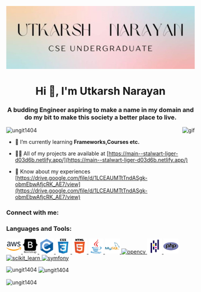 ![logo](https://github.com/UNgit1404/UNgit1404/blob/main/Utk%20(1).jpg)

<h1 align="center">Hi 👋, I'm Utkarsh Narayan</h1>
<h3 align="center">A budding Engineer aspiring to make a name in my domain and do my bit to make this society a better place to live.</h3>
<img align="right" alt="gif" src="https://encrypted-tbn0.gstatic.com/images?q=tbn:ANd9GcRLV724M4QSVD6ts7BHGXbmsUAl-Mv055jiMw&usqp=CAU">
<p align="left"> <img src="https://komarev.com/ghpvc/?username=ungit1404&label=Profile%20views&color=0e75b6&style=flat" alt="ungit1404" /> </p>

- 🌱 I’m currently learning **Frameworks,Courses etc.**

- 👨‍💻 All of my projects are available at [https://main--stalwart-liger-d03d6b.netlify.app/](https://main--stalwart-liger-d03d6b.netlify.app/)

- 📄 Know about my experiences [https://drive.google.com/file/d/1LCEAUMTtTndASgk-obmEbwAfjcRK_AE7/view](https://drive.google.com/file/d/1LCEAUMTtTndASgk-obmEbwAfjcRK_AE7/view)

<h3 align="left">Connect with me:</h3>
<p align="left">
</p>

<h3 align="left">Languages and Tools:</h3>
<p align="left"> <a href="https://aws.amazon.com" target="_blank" rel="noreferrer"> <img src="https://raw.githubusercontent.com/devicons/devicon/master/icons/amazonwebservices/amazonwebservices-original-wordmark.svg" alt="aws" width="40" height="40"/> </a> <a href="https://getbootstrap.com" target="_blank" rel="noreferrer"> <img src="https://raw.githubusercontent.com/devicons/devicon/master/icons/bootstrap/bootstrap-plain-wordmark.svg" alt="bootstrap" width="40" height="40"/> </a> <a href="https://www.cprogramming.com/" target="_blank" rel="noreferrer"> <img src="https://raw.githubusercontent.com/devicons/devicon/master/icons/c/c-original.svg" alt="c" width="40" height="40"/> </a> <a href="https://www.w3schools.com/css/" target="_blank" rel="noreferrer"> <img src="https://raw.githubusercontent.com/devicons/devicon/master/icons/css3/css3-original-wordmark.svg" alt="css3" width="40" height="40"/> </a> <a href="https://www.w3.org/html/" target="_blank" rel="noreferrer"> <img src="https://raw.githubusercontent.com/devicons/devicon/master/icons/html5/html5-original-wordmark.svg" alt="html5" width="40" height="40"/> </a> <a href="https://www.java.com" target="_blank" rel="noreferrer"> <img src="https://raw.githubusercontent.com/devicons/devicon/master/icons/java/java-original.svg" alt="java" width="40" height="40"/> </a> <a href="https://www.mysql.com/" target="_blank" rel="noreferrer"> <img src="https://raw.githubusercontent.com/devicons/devicon/master/icons/mysql/mysql-original-wordmark.svg" alt="mysql" width="40" height="40"/> </a> <a href="https://opencv.org/" target="_blank" rel="noreferrer"> <img src="https://www.vectorlogo.zone/logos/opencv/opencv-icon.svg" alt="opencv" width="40" height="40"/> </a> <a href="https://pandas.pydata.org/" target="_blank" rel="noreferrer"> <img src="https://raw.githubusercontent.com/devicons/devicon/2ae2a900d2f041da66e950e4d48052658d850630/icons/pandas/pandas-original.svg" alt="pandas" width="40" height="40"/> </a> <a href="https://www.php.net" target="_blank" rel="noreferrer"> <img src="https://raw.githubusercontent.com/devicons/devicon/master/icons/php/php-original.svg" alt="php" width="40" height="40"/> </a> <a href="https://scikit-learn.org/" target="_blank" rel="noreferrer"> <img src="https://upload.wikimedia.org/wikipedia/commons/0/05/Scikit_learn_logo_small.svg" alt="scikit_learn" width="40" height="40"/> </a> <a href="https://symfony.com" target="_blank" rel="noreferrer"> <img src="https://symfony.com/logos/symfony_black_03.svg" alt="symfony" width="40" height="40"/> </a> </p>

<p><img align="left" src="https://github-readme-stats.vercel.app/api/top-langs?username=ungit1404&show_icons=true&locale=en&layout=compact&theme=dark" alt="ungit1404" /></p>

<p>&nbsp;<img align="center" src="https://github-readme-stats.vercel.app/api?username=ungit1404&show_icons=true&locale=en&theme=dark" alt="ungit1404" /></p>

<p><img align="center" src="https://github-readme-streak-stats.herokuapp.com/?user=ungit1404&theme=dark" alt="ungit1404" /></p>
